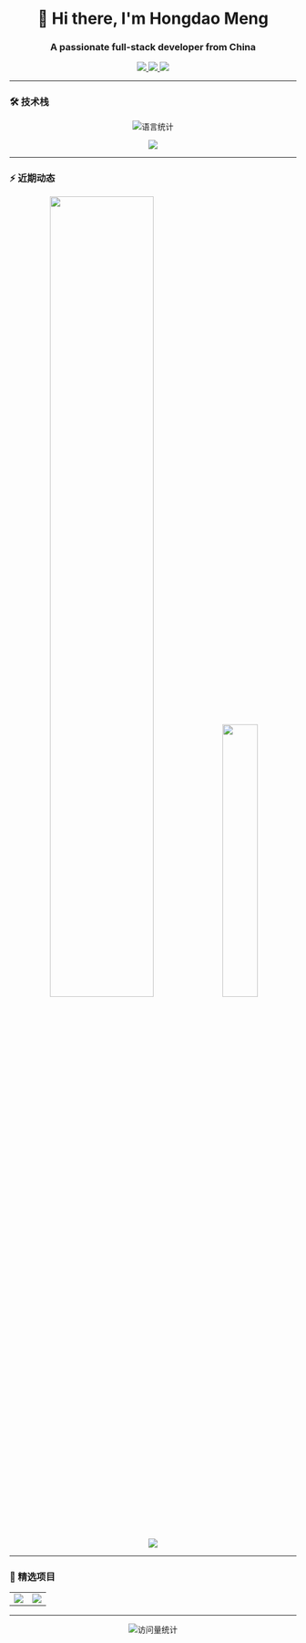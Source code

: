 <h1 align="center">👋 Hi there, I'm Hongdao Meng</h1>
<h3 align="center">A passionate full-stack developer from China</h3>

<p align="center">
  <a href="https://linkedin.com/in/hongdao-meng-70222b306">
    <img src="https://img.shields.io/badge/LinkedIn-0077B5?style=for-the-badge&logo=linkedin&logoColor=white"/>
  </a>
  <a href="mailto:mycrofthd@gmail.com">
    <img src="https://img.shields.io/badge/Gmail-D14836?style=for-the-badge&logo=gmail&logoColor=white"/>
  </a>
  <a href="[YOUR_BLOG_URL]">
    <img src="https://img.shields.io/badge/Blog-FF5722?style=for-the-badge&logo=blogger&logoColor=white"/>
  </a>
</p>


---

### 🛠 技术栈

<!-- 语言统计卡片 -->
<p align="center">
  <img src="https://github-readme-stats.vercel.app/api/top-langs/?username=你的GitHub用户名&layout=compact&theme=radical&hide_border=true" alt="语言统计"/>
</p>

<!-- 技术图标 -->
<p align="center">
  <img src="https://skillicons.dev/icons?i=js,ts,py,java,react,vue,nodejs,aws,docker,git,github,linux,mysql,redis&perline=7" />
</p>

---


### ⚡ 近期动态

<!-- GitHub统计卡片 -->
<p align="center">
  <img width="60%" src="https://github-readme-stats.vercel.app/api?username=你的GitHub用户名&show_icons=true&theme=radical&hide_border=true" />
  <img width="35%" src="https://github-readme-streak-stats.herokuapp.com/?user=你的GitHub用户名&theme=radical&hide_border=true" />
</p>

<!-- 活动日历 -->
<p align="center">
  <img src="https://github-readme-activity-graph.vercel.app/graph?username=你的GitHub用户名&theme=react-dark&hide_border=true" />
</p>

---

### 🚀 精选项目

<!-- 项目卡片 -->
<table>
  <tr>
    <td width="50%">
      <a href="https://github.com/你的GitHub用户名/项目1">
        <img src="https://github-readme-stats.vercel.app/api/pin/?username=你的GitHub用户名&repo=项目1&theme=radical" />
      </a>
    </td>
    <td width="50%">
      <a href="https://github.com/你的GitHub用户名/项目2">
        <img src="https://github-readme-stats.vercel.app/api/pin/?username=你的GitHub用户名&repo=项目2&theme=radical" />
      </a>
    </td>
  </tr>
</table>

---

<p align="center">
  <img src="https://komarev.com/ghpvc/?username=你的GitHub用户名&color=blueviolet&style=flat-square" alt="访问量统计"/>
</p>
